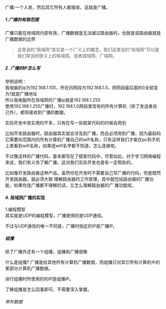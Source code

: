 广播:一个人发，然后其它所有人都接收，这就是广播。



##### 1.广播的有限范围
广播只能在局域网内部有效，广播数据是无法越过路由器的，也就是说路由器就是广播数据的边界

> 这里说的“局域网”其实是一个广义上的概念，我们这里说的“局域网”可以是我们常说的狭义上的局域网、或者城域网、广域网。


##### 2. 广播的IP怎么写

举例说明：      
我电脑的ip为192.168.1.105，所在的网段为192.168.1.0，把网段最后面的0全部变为1就是广播地址     
所以我电脑所在局域网的广播ip就是192.168.1.255   
使用192.168.1.255广播时，192.168.1.0网段里现有的所有计算机（除了发送者自己外），都将接收到广播的数据。


实际开发中其实用的不多，只有在写一些框架代码的时候会用到

比如开发路由器时，路由器其实就会涉及到广播，而且必须用到广播，因为最起码它需要向范围内的所有计算机广播自己的wifi名称，只有这样我们才能在pc和手机上查看到wifi名称，如果连wifi名字都不知道，怎么连接呢。


不过像这样的广播代码，基本都写在了框架代码中，尽管如此，对于学习网络编程来说，我们有义务了解广播，这对我们实际开发也是有一定帮助的。

比如像开发路由器这种产品，虽然你在开发时不需要自己写广播的代码，但是既然开发路由器，就必须大致
理解路由器的工作原理，其中就包括路由器的广播功能，如果你连广播都不理解的话，又怎么理解路由器的广
播功能呢。


#### 4. 局域网广播的实现

1.编程模型          
其实就是UDP的编程模型，广播使用的是UDP通信。

不过与UDP通信的唯一不同是，广播时指定的IP是广播IP。





##### 组播
除了广播外还有一个组播，组播和广播很像  

什么是组播?
广播是给其他所有计算机广播数据，而组播只对其它所有计算机中的某部分计算机广播数据。



进行组播时所使用的的IP是组播IP。

了解组播是怎么回事即可，不需要深入掌握。



###### 带外数据